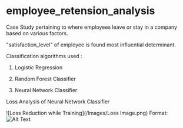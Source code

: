 # employee_retension_analysis
Case Study pertaining to where employees leave or stay in a company based on various factors.

"satisfaction_level" of employee is found most influential determinant.

Classification algorithms used :
1) Logistic Regression

2) Random Forest Classifier

3) Neural Network Classifier

Loss Analysis of Neural Network Classifier

![Loss Reduction while Training](/Images/Loss Image.png)
Format: ![Alt Text](url)


